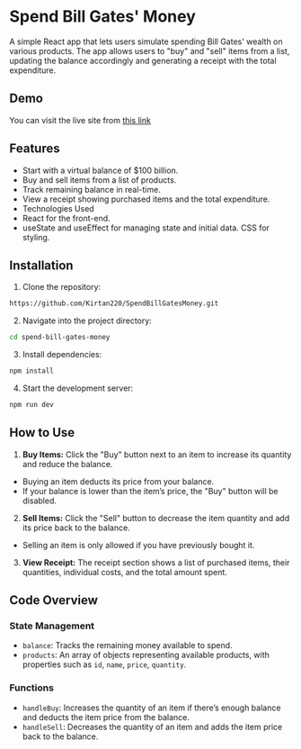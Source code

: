 # Spend Bill Gates' Money

A simple React app that lets users simulate spending Bill Gates' wealth on various products. The app allows users to "buy" and "sell" items from a list, updating the balance accordingly and generating a receipt with the total expenditure.

## Demo

You can visit the live site from [this link](https://SpendBillGatesMoney.github.io)

## Features

- Start with a virtual balance of $100 billion.
- Buy and sell items from a list of products.
- Track remaining balance in real-time.
- View a receipt showing purchased items and the total expenditure.
- Technologies Used
- React for the front-end.
- useState and useEffect for managing state and initial data.
  CSS for styling.

## Installation

1. Clone the repository:

```bash
https://github.com/Kirtan220/SpendBillGatesMoney.git
```

2. Navigate into the project directory:

```bash
cd spend-bill-gates-money
```

3. Install dependencies:

```bash
npm install
```

4. Start the development server:

```bash
npm run dev
```

## How to Use

1. **Buy Items:** Click the "Buy" button next to an item to increase its quantity and reduce the balance.

- Buying an item deducts its price from your balance.
- If your balance is lower than the item’s price, the "Buy" button will be disabled.

2. **Sell Items:** Click the "Sell" button to decrease the item quantity and add its price back to the balance.

- Selling an item is only allowed if you have previously bought it.

3. **View Receipt:** The receipt section shows a list of purchased items, their quantities, individual costs, and the total amount spent.

## Code Overview

### State Management

- `balance`: Tracks the remaining money available to spend.
- `products`: An array of objects representing available products, with properties such as `id`, `name`, `price`, `quantity`.

### Functions

- `handleBuy`: Increases the quantity of an item if there’s enough balance and deducts the item price from the balance.
- `handleSell`: Decreases the quantity of an item and adds the item price back to the balance.
